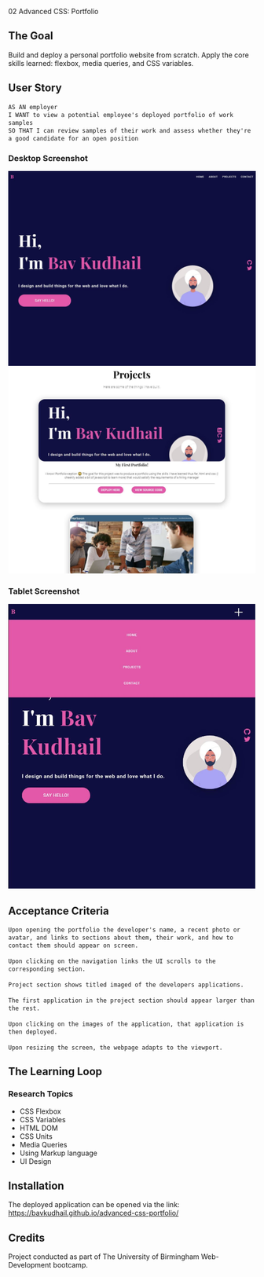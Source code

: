 02 Advanced CSS: Portfolio

## The Goal

Build and deploy a personal portfolio website from scratch. Apply the core skills learned: flexbox, media queries, and CSS variables.

## User Story

```
AS AN employer
I WANT to view a potential employee's deployed portfolio of work samples
SO THAT I can review samples of their work and assess whether they're a good candidate for an open position
```

### Desktop Screenshot

![personal-portfolio-screenshot 1](https://raw.githubusercontent.com/BavKudhail/advanced-css-portfolio/main/assets/images/deployed-portfolio-desktop.JPG)
![personal-portfolio-screenshot 2](https://raw.githubusercontent.com/BavKudhail/advanced-css-portfolio/main/assets/images/deployed-portfolio-desktop-3.JPG)

### Tablet Screenshot

![personal-portfolio-screenshot 2](https://raw.githubusercontent.com/BavKudhail/advanced-css-portfolio/main/assets/images/responsive-design.JPG)

## Acceptance Criteria

```
Upon opening the portfolio the developer's name, a recent photo or avatar, and links to sections about them, their work, and how to contact them should appear on screen.

Upon clicking on the navigation links the UI scrolls to the corresponding section.

Project section shows titled imaged of the developers applications.

The first application in the project section should appear larger than the rest.

Upon clicking on the images of the application, that application is then deployed.

Upon resizing the screen, the webpage adapts to the viewport.
```

## The Learning Loop

### Research Topics

- CSS Flexbox
- CSS Variables
- HTML DOM
- CSS Units
- Media Queries
- Using Markup language
- UI Design

## Installation

The deployed application can be opened via the link: https://bavkudhail.github.io/advanced-css-portfolio/

## Credits

Project conducted as part of The University of Birmingham Web-Development bootcamp.
